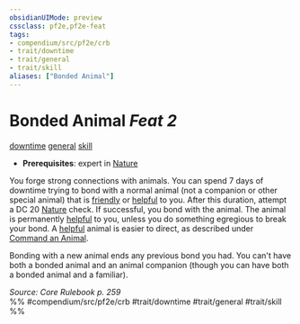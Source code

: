 ```yaml
---
obsidianUIMode: preview
cssclass: pf2e,pf2e-feat
tags:
- compendium/src/pf2e/crb
- trait/downtime
- trait/general
- trait/skill
aliases: ["Bonded Animal"]
---
```

# Bonded Animal  *Feat 2*  
[downtime](rules/traits/downtime.md)  [general](rules/traits/general.md)  [skill](rules/traits/skill.md)  

- **Prerequisites**: expert in [Nature](compendium/skills.md#Nature)

You forge strong connections with animals. You can spend 7 days of downtime trying to bond with a normal animal (not a companion or other special animal) that is [friendly](rules/conditions.md#Friendly) or [helpful](rules/conditions.md#Helpful) to you. After this duration, attempt a DC 20 [Nature](compendium/skills.md#Nature) check. If successful, you bond with the animal. The animal is permanently [helpful](rules/conditions.md#Helpful) to you, unless you do something egregious to break your bond. A [helpful](rules/conditions.md#Helpful) animal is easier to direct, as described under [Command an Animal](rules/actions/command-an-animal.md).

Bonding with a new animal ends any previous bond you had. You can't have both a bonded animal and an animal companion (though you can have both a bonded animal and a familiar).

*Source: Core Rulebook p. 259*  
%% #compendium/src/pf2e/crb #trait/downtime #trait/general #trait/skill %%